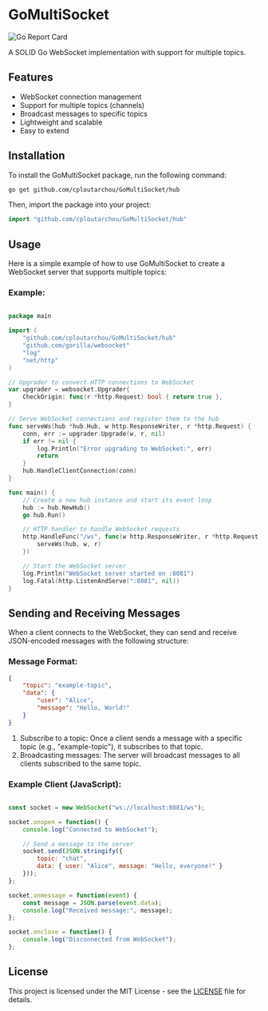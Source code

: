 # GoMultiSocket
![Go Report Card](https://goreportcard.com/badge/github.com/cploutarchou/GoMultiSocket)

A SOLID Go WebSocket implementation with support for multiple topics.

## Features

- WebSocket connection management
- Support for multiple topics (channels)
- Broadcast messages to specific topics
- Lightweight and scalable
- Easy to extend

## Installation

To install the GoMultiSocket package, run the following command:

```bash
go get github.com/cploutarchou/GoMultiSocket/hub
```

Then, import the package into your project:

```go
import "github.com/cploutarchou/GoMultiSocket/hub"
```
## Usage
Here is a simple example of how to use GoMultiSocket to create a WebSocket server that supports multiple topics:

### Example:
```go

package main

import (
	"github.com/cploutarchou/GoMultiSocket/hub"
	"github.com/gorilla/websocket"
	"log"
	"net/http"
)

// Upgrader to convert HTTP connections to WebSocket
var upgrader = websocket.Upgrader{
	CheckOrigin: func(r *http.Request) bool { return true },
}

// Serve WebSocket connections and register them to the hub
func serveWs(hub *hub.Hub, w http.ResponseWriter, r *http.Request) {
	conn, err := upgrader.Upgrade(w, r, nil)
	if err != nil {
		log.Println("Error upgrading to WebSocket:", err)
		return
	}
	hub.HandleClientConnection(conn)
}

func main() {
	// Create a new hub instance and start its event loop
	hub := hub.NewHub()
	go hub.Run()

	// HTTP handler to handle WebSocket requests
	http.HandleFunc("/ws", func(w http.ResponseWriter, r *http.Request) {
		serveWs(hub, w, r)
	})

	// Start the WebSocket server
	log.Println("WebSocket server started on :8081")
	log.Fatal(http.ListenAndServe(":8081", nil))
}

```

## Sending and Receiving Messages
When a client connects to the WebSocket, they can send and receive JSON-encoded messages with the following structure:

### Message Format:

```json
{
	"topic": "example-topic",
	"data": {
		"user": "Alice",
		"message": "Hello, World!"
	}
}

```

1. Subscribe to a topic: Once a client sends a message with a specific topic (e.g., "example-topic"), it subscribes to that topic.
2. Broadcasting messages: The server will broadcast messages to all clients subscribed to the same topic.

### Example Client (JavaScript):
```js

const socket = new WebSocket("ws://localhost:8081/ws");

socket.onopen = function() {
    console.log("Connected to WebSocket");

    // Send a message to the server
    socket.send(JSON.stringify({
        topic: "chat",
        data: { user: "Alice", message: "Hello, everyone!" }
    }));
};

socket.onmessage = function(event) {
    const message = JSON.parse(event.data);
    console.log("Received message:", message);
};

socket.onclose = function() {
    console.log("Disconnected from WebSocket");
};

```

## License
This project is licensed under the MIT License - see the [LICENSE](LICENCE) file for details.




